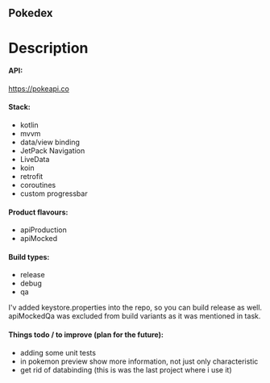 ## Pokedex

# Description
#### API:
https://pokeapi.co
#### Stack:
- kotlin
- mvvm
- data/view binding
- JetPack Navigation
- LiveData
- koin
- retrofit
- coroutines
- custom progressbar

#### Product flavours:
- apiProduction
- apiMocked

#### Build types:
- release
- debug
- qa

I'v added keystore.properties into the repo, so you can build release as well.
apiMockedQa was excluded from build variants as it was mentioned in task.

#### Things todo / to improve (plan for the future):
- adding some unit tests
- in pokemon preview show more information, not just only characteristic
- get rid of databinding (this is was the last project where i use it)

